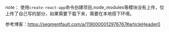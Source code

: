 note： 使用`create-react-app`命令创建项目,node_modules等模块没有上传，仅上传了自己写的部分，如果需要下载下来，需要在本地搭下环境。

参考博客：https://segmentfault.com/a/1190000012976767#articleHeader0